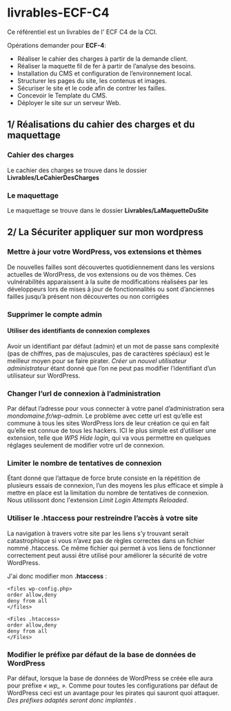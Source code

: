 # livrables-ECF-C4
Ce référentiel est un livrables de l' ECF C4 de la CCI.

Opérations demander pour **ECF-4**:
- Réaliser le cahier des charges à partir de la demande client.
- Réaliser la maquette fil de fer à partir de l’analyse des besoins.
- Installation du CMS et configuration de l’environnement local.
- Structurer les pages du site, les contenus et images.
- Sécuriser le site et le code afin de contrer les failles.
- Concevoir le Template du CMS.
- Déployer le site sur un serveur Web.


## 1/ Réalisations du cahier des charges et du maquettage 
### Cahier des charges
Le cachier des charges se trouve dans le dossier **Livrables/LeCahierDesCharges**

### Le maquettage
Le maquettage se trouve dans le dossier **Livrables/LaMaquetteDuSite**

## 2/ La Sécuriter appliquer sur mon wordpress  
### Mettre à jour votre WordPress, vos extensions et thèmes
De nouvelles failles sont découvertes quotidiennement dans les versions actuelles de WordPress, de vos extensions ou de vos thèmes. Ces vulnérabilités apparaissent à la suite de modifications réalisées par les développeurs lors de mises à jour de fonctionnalités ou sont d’anciennes failles jusqu’à présent non découvertes ou non corrigées

### Supprimer le compte admin
#### Utiliser des identifiants de connexion complexes
Avoir un identifiant par défaut (admin) et un mot de passe sans complexité (pas de chiffres, pas de majuscules, pas de caractères spéciaux) est le meilleur moyen pour se faire pirater. *Créer un nouvel utilisateur administrateur* étant donné que l’on ne peut pas modifier l’identifiant d’un utilisateur sur WordPress.

### Changer l’url de connexion à l’administration
Par défaut l’adresse pour vous connecter à votre panel d’administration sera *mondomaine.fr/wp-admin*. Le problème avec cette url est qu’elle est commune à tous les sites WordPress lors de leur création ce qui en fait qu’elle est connue de tous les hackers.
ICI le plus simple est d’utiliser une extension, telle que *WPS Hide login*, qui va vous permettre en quelques réglages seulement de modifier votre url de connexion.

### Limiter le nombre de tentatives de connexion
Étant donné que l’attaque de force brute consiste en la répétition de plusieurs essais de connexion, l’un des moyens les plus efficace et simple à mettre en place est la limitation du nombre de tentatives de connexion.
Nous utilissont donc l'extension *Limit Login Attempts Reloaded*.

### Utiliser le .htaccess pour restreindre l’accès à votre site
La navigation à travers votre site par les liens s’y trouvant serait catastrophique si vous n’avez pas de règles correctes dans un fichier nommé .htaccess. Ce même fichier qui permet à vos liens de fonctionner correctement peut aussi être utilisé pour améliorer la sécurité de votre WordPress.

J'ai donc modifier mon **.htaccess** : 
```htaccess
<files wp-config.php>
order allow,deny
deny from all
</files>

<Files .htaccess>
order allow,deny
deny from all
</Files>
```
### Modifier le préfixe par défaut de la base de données de WordPress
Par défaut, lorsque la base de données de WordPress se créée elle aura pour préfixe *« wp_ ».* Comme pour toutes les configurations par défaut de WordPress ceci est un avantage pour les pirates qui sauront quoi attaquer.
*Des préfixes adaptés seront donc implantés .*